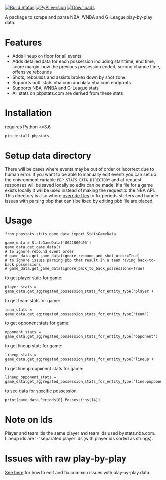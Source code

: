 [![Build Status](https://travis-ci.org/dblackrun/pbpstats.svg?branch=master)](https://travis-ci.org/pbpstats/pbpstats)
[![PyPI version](https://badge.fury.io/py/pbpstats.svg)](https://badge.fury.io/py/pbpstats)
[![Downloads](https://pepy.tech/badge/pbpstats)](https://pepy.tech/project/pbpstats)

A package to scrape and parse NBA, WNBA and G-League play-by-play data.

# Features
* Adds lineup on floor for all events
* Adds detailed data for each possession including start time, end time, score margin, how the previous possession ended, second chance time, offensive rebounds
* Shots, rebounds and assists broken down by shot zone
* Supports both stats.nba.com and data.nba.com endpoints
* Supports NBA, WNBA and G-League stats
* All stats on pbpstats.com are derived from these stats

# Installation
requires Python >=3.6
```
pip install pbpstats
```

# Setup data directory
There will be cases where events may be out of order or incorrect due to human error. If you want to be able to manually edit events you can set up the enivronment variable `PBP_STATS_DATA_DIRECTORY` and all request responses will be saved locally so edits can be made. If a file for a game exists locally it will be used instead of making the request to the NBA API. This directory is also where [override files](https://github.com/dblackrun/pbpstats/wiki/Overrides-to-fix-issues-parsing-pbp) to fix periods starters and handle issues with parsing pbp that can't be fixed by editing pbb file are placed.

# Usage
```
from pbpstats.stats_game_data import StatsGameData

game_data = StatsGameData('0041800406')
game_data.get_game_data()
# to ignore rebound event order
# game_data.get_game_data(ignore_rebound_and_shot_order=True)
# to ignore issues parsing pbp that result in a team having back-to-back possessions
# game_data.get_game_data(ignore_back_to_back_possessions=True)
```
to get player stats for game:
```
player_stats = game_data.get_aggregated_possession_stats_for_entity_type('player')
```

to get team stats for game:
```
team_stats = game_data.get_aggregated_possession_stats_for_entity_type('team')
```
to get opponent stats for game:
```
opponent_stats = game_data.get_aggregated_possession_stats_for_entity_type('opponent')
```
to get lineup stats for game:
```
lineup_stats = game_data.get_aggregated_possession_stats_for_entity_type('lineup')
```
to get lineup opponent stats for game:
```
lineup_opponent_stats = game_data.get_aggregated_possession_stats_for_entity_type('lineupopponent')
```
to see data for specific possession
```
print(game_data.Periods[0].Possessions[14])
```

# Note on Ids
Player and team Ids the same player and team ids used by stats.nba.com. Lineup ids are '-' separated player ids (with player ids sorted as strings).

# Issues with raw play-by-play
[See here](https://github.com/dblackrun/pbpstats/wiki/Fixing-issues-with-raw-play-by-play) for how to edit and fix common issues with play-by-play data.